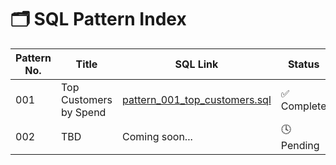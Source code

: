 # 🗂 SQL Pattern Index

| Pattern No. | Title                   | SQL Link                                           | Status     |
|-------------|-------------------------|----------------------------------------------------|------------|
| 001         | Top Customers by Spend  | [pattern_001_top_customers.sql](./sql/pattern_001_top_customers.sql) | ✅ Complete |
| 002         | TBD                     | Coming soon...                                     | 🕓 Pending |



